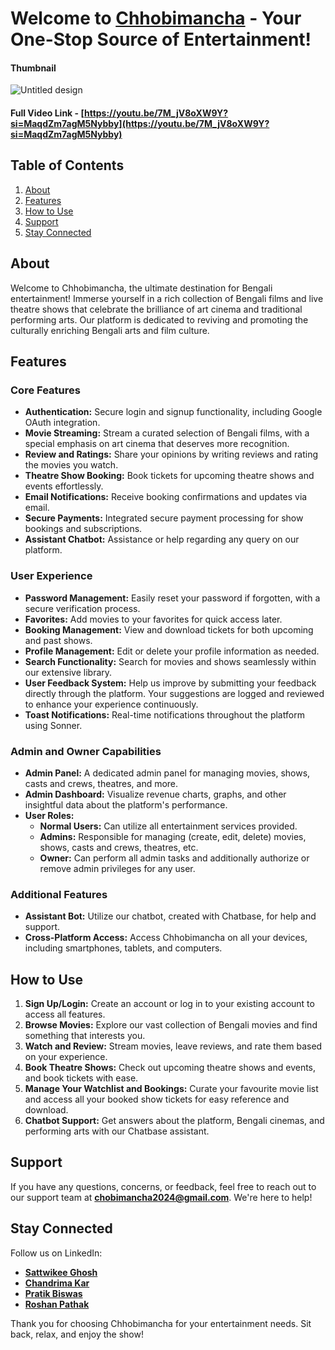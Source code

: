 # Welcome to [Chhobimancha](https://youtu.be/7M_jV8oXW9Y?si=MaqdZm7agM5Nybby) - Your One-Stop Source of Entertainment!

#### Thumbnail 

![Untitled design](https://github.com/user-attachments/assets/3067a7a0-dec9-4f15-adf4-7d64ec26de4e)


#### Full Video Link - [https://youtu.be/7M_jV8oXW9Y?si=MaqdZm7agM5Nybby](https://youtu.be/7M_jV8oXW9Y?si=MaqdZm7agM5Nybby)

## Table of Contents
1. [About](#about)
2. [Features](#features)
3. [How to Use](#how-to-use)
4. [Support](#support)
5. [Stay Connected](#stay-connected)

## About
Welcome to Chhobimancha, the ultimate destination for Bengali entertainment! Immerse yourself in a rich collection of Bengali films and live theatre shows that celebrate the brilliance of art cinema and traditional performing arts. Our platform is dedicated to reviving and promoting the culturally enriching Bengali arts and film culture.

## Features

### Core Features
- **Authentication:** Secure login and signup functionality, including Google OAuth integration.
- **Movie Streaming:** Stream a curated selection of Bengali films, with a special emphasis on art cinema that deserves more recognition.
- **Review and Ratings:** Share your opinions by writing reviews and rating the movies you watch.
- **Theatre Show Booking:** Book tickets for upcoming theatre shows and events effortlessly.
- **Email Notifications:** Receive booking confirmations and updates via email.
- **Secure Payments:** Integrated secure payment processing for show bookings and subscriptions.
- **Assistant Chatbot:** Assistance or help regarding any query on our platform.

### User Experience
- **Password Management:** Easily reset your password if forgotten, with a secure verification process.
- **Favorites:** Add movies to your favorites for quick access later.
- **Booking Management:** View and download tickets for both upcoming and past shows.
- **Profile Management:** Edit or delete your profile information as needed.
- **Search Functionality:** Search for movies and shows seamlessly within our extensive library.
- **User Feedback System:** Help us improve by submitting your feedback directly through the platform. Your suggestions are logged and reviewed to enhance your experience continuously.
- **Toast Notifications:** Real-time notifications throughout the platform using Sonner.

### Admin and Owner Capabilities
- **Admin Panel:** A dedicated admin panel for managing movies, shows, casts and crews, theatres, and more.
- **Admin Dashboard:** Visualize revenue charts, graphs, and other insightful data about the platform's performance.
- **User Roles:** 
  - **Normal Users:** Can utilize all entertainment services provided.
  - **Admins:** Responsible for managing (create, edit, delete) movies, shows, casts and crews, theatres, etc.
  - **Owner:** Can perform all admin tasks and additionally authorize or remove admin privileges for any user.

### Additional Features
- **Assistant Bot:** Utilize our chatbot, created with Chatbase, for help and support.
- **Cross-Platform Access:** Access Chhobimancha on all your devices, including smartphones, tablets, and computers.

## How to Use
1. **Sign Up/Login:** Create an account or log in to your existing account to access all features.
2. **Browse Movies:** Explore our vast collection of Bengali movies and find something that interests you.
3. **Watch and Review:** Stream movies, leave reviews, and rate them based on your experience.
4. **Book Theatre Shows:** Check out upcoming theatre shows and events, and book tickets with ease.
5. **Manage Your Watchlist and Bookings:** Curate your favourite movie list and access all your booked show tickets for easy reference and download.
7. **Chatbot Support:** Get answers about the platform, Bengali cinemas, and performing arts with our Chatbase assistant.

## Support
If you have any questions, concerns, or feedback, feel free to reach out to our support team at **[chobimancha2024@gmail.com](mailto:chobimancha2024@gmail.com)**. We're here to help!

## Stay Connected
Follow us on LinkedIn:
- **[Sattwikee Ghosh](https://www.linkedin.com/in/sattwikeeghosh/)**
- **[Chandrima Kar](https://www.linkedin.com/in/chandrima-kar-303b60281/)**
- **[Pratik Biswas](https://www.linkedin.com/in/pratik-biswas-511812223/)**
- **[Roshan Pathak](https://www.linkedin.com/in/roshan-pathak-544512222/)**

Thank you for choosing Chhobimancha for your entertainment needs. Sit back, relax, and enjoy the show!
